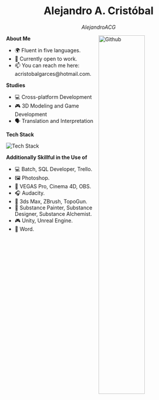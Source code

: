 <h1 align="center">Alejandro A. Cristóbal</h1>
<p align="center"><i>AlejandroACG</i></p>

<img width="50%" align="right" alt="Github" src="https://cdn.dribbble.com/users/730703/screenshots/6581243/avento.gif">

<p><strong>About Me</strong></p>
<ul>
  <li>🌍 Fluent in five languages.</li>
  <li>🌱 Currently open to work.</li>
  <li>📫 You can reach me here: acristobalgarces@hotmail.com.</li>
</ul>

<p><strong>Studies</strong></p>
<ul>
  <li>💻 Cross-platform Development</li>
  <li>🎮 3D Modeling and Game Development</li>
  <li>🗣️ Translation and Interpretation</li>
</ul>

<p><strong>Tech Stack</strong></p>
<img src="https://skillicons.dev/icons?i=java,php,opencv,html,css,javascript,bootstrap,mysql,hibernate,mongodb,postman,maven,gradle,idea,visualstudio,vscode,androidstudio,phpstorm,docker,kubernetes,aws,selenium,spring,regex,git,github,githubactions,jenkins,bash,powershell&perline=7" alt="Tech Stack">

<p><strong>Additionally Skillful in the Use of</strong></p>
<ul>
  <li>💻 Batch, SQL Developer, Trello.</li>
  <li>🖼️ Photoshop.</li>
  <li>🎥 VEGAS Pro, Cinema 4D, OBS.</li>
  <li>🎧 Audacity.</li>
  <li>🧵 3ds Max, ZBrush, TopoGun.</li>
  <li>🎨 Substance Painter, Substance Designer, Substance Alchemist.</li>
  <li>🎮 Unity, Unreal Engine.</li>
  <li>📎 Word.</li>
</ul>
